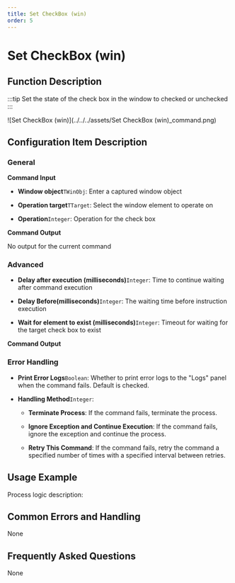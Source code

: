 ```yaml
---
title: Set CheckBox (win)
order: 5
---
```


# Set CheckBox (win)

## Function Description

:::tip 
Set the state of the check box in the window to checked or unchecked
:::

![Set CheckBox (win)](../../../assets/Set CheckBox (win)_command.png)

## Configuration Item Description

### General

**Command Input**

- **Window object**`TWinObj`: Enter a captured window object

- **Operation target**`TTarget`: Select the window element to operate on

- **Operation**`Integer`: Operation for the check box


**Command Output**

No output for the current command

### Advanced

- **Delay after execution (milliseconds)**`Integer`: Time to continue waiting after command execution

- **Delay Before(milliseconds)**`Integer`: The waiting time before instruction execution

- **Wait for element to exist (milliseconds)**`Integer`: Timeout for waiting for the target check box to exist


**Command Output**

### Error Handling

- **Print Error Logs**`Boolean`: Whether to print error logs to the "Logs" panel when the command fails. Default is checked. 

- **Handling Method**`Integer`:

    - **Terminate Process**: If the command fails, terminate the process.

    - **Ignore Exception and Continue Execution**: If the command fails, ignore the exception and continue the process.

    - **Retry This Command**: If the command fails, retry the command a specified number of times with a specified interval between retries.

## Usage Example

Process logic description:

## Common Errors and Handling

None

## Frequently Asked Questions

None

